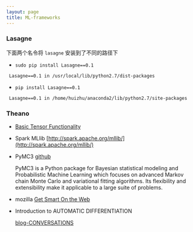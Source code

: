 ```yaml
---
layout: page
title: ML-frameworks
---
```


### Lasagne

下面两个名令将 `lasagne` 安装到了不同的路径下
* `sudo pip install Lasagne==0.1`
```
 Lasagne==0.1 in /usr/local/lib/python2.7/dist-packages
```

* `pip install Lasagne==0.1`

```
 Lasagne==0.1 in /home/huizhu/anaconda2/lib/python2.7/site-packages
```



### Theano

* [Basic Tensor Functionality](http://deeplearning.net/software/theano/library/tensor/basic.html)

* Spark MLlib [http://spark.apache.org/mllib/](http://spark.apache.org/mllib/)

* PyMC3 [github](https://github.com/pymc-devs/pymc3)

  PyMC3 is a Python package for Bayesian statistical modeling and Probabilistic Machine Learning which focuses on advanced Markov chain Monte Carlo and variational fitting algorithms. Its flexibility and extensibility make it applicable to a large suite of problems.

* mozilla
  [Get Smart On the Web](https://www.mozilla.org/en-US/teach/smarton/?utm_source=directory-tiles&utm_medium=tiles&utm_content=PrivacyV1&utm_campaign=desktop)

* Introduction to AUTOMATIC DIFFERENTIATION

  [blog-CONVERSATIONS](http://alexey.radul.name/ideas/2013/introduction-to-automatic-differentiation/)
